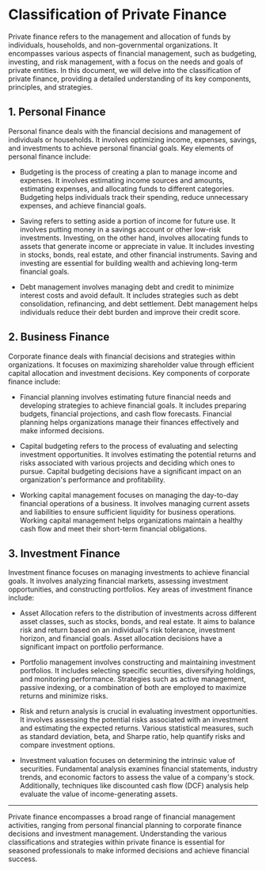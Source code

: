 # Classification of Private Finance

Private finance refers to the management and allocation of funds by individuals, households, and non-governmental organizations. It encompasses various aspects of financial management, such as budgeting, investing, and risk management, with a focus on the needs and goals of private entities. In this document, we will delve into the classification of private finance, providing a detailed understanding of its key components, principles, and strategies.



## 1. Personal Finance
Personal finance deals with the financial decisions and management of individuals or households. It involves optimizing income, expenses, savings, and investments to achieve personal financial goals. Key elements of personal finance include:

- Budgeting is the process of creating a plan to manage income and expenses. It involves estimating income sources and amounts, estimating expenses, and allocating funds to different categories. Budgeting helps individuals track their spending, reduce unnecessary expenses, and achieve financial goals.

- Saving refers to setting aside a portion of income for future use. It involves putting money in a savings account or other low-risk investments. Investing, on the other hand, involves allocating funds to assets that generate income or appreciate in value. It includes investing in stocks, bonds, real estate, and other financial instruments. Saving and investing are essential for building wealth and achieving long-term financial goals.

- Debt management involves managing debt and credit to minimize interest costs and avoid default. It includes strategies such as debt consolidation, refinancing, and debt settlement. Debt management helps individuals reduce their debt burden and improve their credit score.


## 2. Business Finance
Corporate finance deals with financial decisions and strategies within organizations. It focuses on maximizing shareholder value through efficient capital allocation and investment decisions. Key components of corporate finance include:

- Financial planning involves estimating future financial needs and developing strategies to achieve financial goals. It includes preparing budgets, financial projections, and cash flow forecasts. Financial planning helps organizations manage their finances effectively and make informed decisions.

- Capital budgeting refers to the process of evaluating and selecting investment opportunities. It involves estimating the potential returns and risks associated with various projects and deciding which ones to pursue. Capital budgeting decisions have a significant impact on an organization's performance and profitability.

- Working capital management focuses on managing the day-to-day financial operations of a business. It involves managing current assets and liabilities to ensure sufficient liquidity for business operations. Working capital management helps organizations maintain a healthy cash flow and meet their short-term financial obligations.



## 3. Investment Finance
Investment finance focuses on managing investments to achieve financial goals. It involves analyzing financial markets, assessing investment opportunities, and constructing portfolios. Key areas of investment finance include:

- Asset Allocation refers to the distribution of investments across different asset classes, such as stocks, bonds, and real estate. It aims to balance risk and return based on an individual's risk tolerance, investment horizon, and financial goals. Asset allocation decisions have a significant impact on portfolio performance.

- Portfolio management involves constructing and maintaining investment portfolios. It includes selecting specific securities, diversifying holdings, and monitoring performance. Strategies such as active management, passive indexing, or a combination of both are employed to maximize returns and minimize risks.

- Risk and return analysis is crucial in evaluating investment opportunities. It involves assessing the potential risks associated with an investment and estimating the expected returns. Various statistical measures, such as standard deviation, beta, and Sharpe ratio, help quantify risks and compare investment options.

- Investment valuation focuses on determining the intrinsic value of securities. Fundamental analysis examines financial statements, industry trends, and economic factors to assess the value of a company's stock. Additionally, techniques like discounted cash flow (DCF) analysis help evaluate the value of income-generating assets.

---

Private finance encompasses a broad range of financial management activities, ranging from personal financial planning to corporate finance decisions and investment management. Understanding the various classifications and strategies within private finance is essential for seasoned professionals to make informed decisions and achieve financial success.